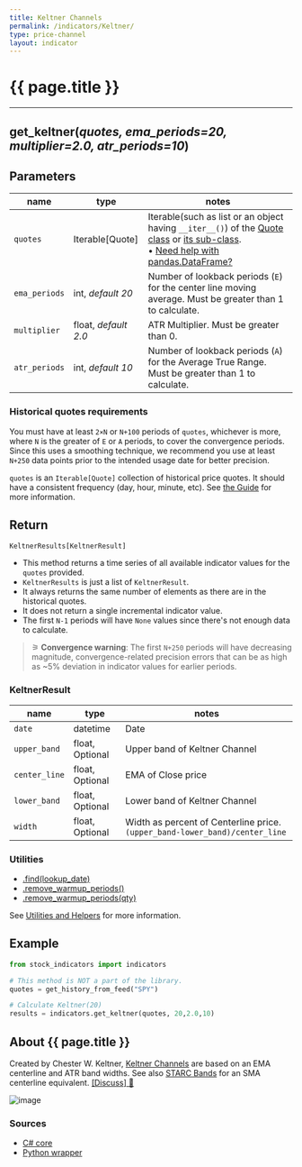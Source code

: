 ```yaml
---
title: Keltner Channels
permalink: /indicators/Keltner/
type: price-channel
layout: indicator
---
```


# {{ page.title }}

<hr>

## **get_keltner**(*quotes, ema_periods=20, multiplier=2.0, atr_periods=10*)

## Parameters

| name | type | notes
| -- |-- |--
| `quotes` | Iterable[Quote] | Iterable(such as list or an object having `__iter__()`) of the [Quote class]({{site.baseurl}}/guide/#historical-quotes) or [its sub-class]({{site.baseurl}}/guide/#using-custom-quote-classes). <br><span class='qna-dataframe'> • [Need help with pandas.DataFrame?]({{site.baseurl}}/guide/#using-pandasdataframe)</span>
| `ema_periods` | int, *default 20* | Number of lookback periods (`E`) for the center line moving average.  Must be greater than 1 to calculate.
| `multiplier` | float, *default 2.0* | ATR Multiplier. Must be greater than 0.
| `atr_periods` | int, *default 10* | Number of lookback periods (`A`) for the Average True Range.  Must be greater than 1 to calculate.

### Historical quotes requirements

You must have at least `2×N` or `N+100` periods of `quotes`, whichever is more, where `N` is the greater of `E` or `A` periods, to cover the convergence periods.  Since this uses a smoothing technique, we recommend you use at least `N+250` data points prior to the intended usage date for better precision.

`quotes` is an `Iterable[Quote]` collection of historical price quotes.  It should have a consistent frequency (day, hour, minute, etc).  See [the Guide]({{site.baseurl}}/guide/#historical-quotes) for more information.

## Return

```python
KeltnerResults[KeltnerResult]
```

- This method returns a time series of all available indicator values for the `quotes` provided.
- `KeltnerResults` is just a list of `KeltnerResult`.
- It always returns the same number of elements as there are in the historical quotes.
- It does not return a single incremental indicator value.
- The first `N-1` periods will have `None` values since there's not enough data to calculate.

> &#9886; **Convergence warning**: The first `N+250` periods will have decreasing magnitude, convergence-related precision errors that can be as high as ~5% deviation in indicator values for earlier periods.

### KeltnerResult

| name | type | notes
| -- |-- |--
| `date` | datetime | Date
| `upper_band` | float, Optional | Upper band of Keltner Channel
| `center_line` | float, Optional | EMA of Close price
| `lower_band` | float, Optional | Lower band of Keltner Channel
| `width` | float, Optional | Width as percent of Centerline price.  `(upper_band-lower_band)/center_line`

### Utilities

- [.find(lookup_date)]({{site.baseurl}}/utilities#find-indicator-result-by-date)
- [.remove_warmup_periods()]({{site.baseurl}}/utilities#remove-warmup-periods)
- [.remove_warmup_periods(qty)]({{site.baseurl}}/utilities#remove-warmup-periods)

See [Utilities and Helpers]({{site.baseurl}}/utilities#utilities-for-indicator-results) for more information.

## Example

```python
from stock_indicators import indicators

# This method is NOT a part of the library.
quotes = get_history_from_feed("SPY")

# Calculate Keltner(20)
results = indicators.get_keltner(quotes, 20,2.0,10)
```

## About {{ page.title }}

Created by Chester W. Keltner, [Keltner Channels](https://en.wikipedia.org/wiki/Keltner_channel) are based on an EMA centerline and ATR band widths.  See also [STARC Bands](../StarcBands#content) for an SMA centerline equivalent.
[[Discuss] &#128172;]({{site.dotnet.repo}}/discussions/249 "Community discussion about this indicator")

![image]({{site.dotnet.charts}}/Keltner.png)

### Sources

- [C# core]({{site.dotnet.src}}/e-k/Keltner/Keltner.Series.cs)
- [Python wrapper]({{site.python.src}}/keltner.py)
